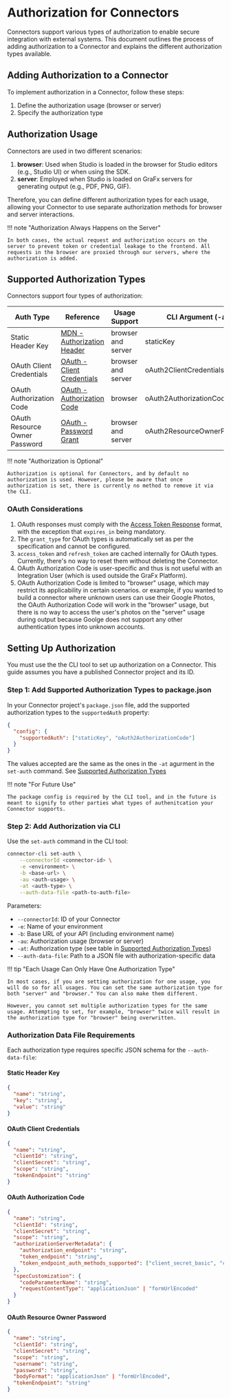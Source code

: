 # Authorization for Connectors

Connectors support various types of authorization to enable secure integration with external systems. This document outlines the process of adding authorization to a Connector and explains the different authorization types available.

## Adding Authorization to a Connector

To implement authorization in a Connector, follow these steps:

1. Define the authorization usage (browser or server)
2. Specify the authorization type

## Authorization Usage

Connectors are used in two different scenarios:

1. **browser**: Used when Studio is loaded in the browser for Studio editors (e.g., Studio UI) or when using the SDK.
2. **server**: Employed when Studio is loaded on GraFx servers for generating output (e.g., PDF, PNG, GIF).

Therefore, you can define different authorization types for each usage, allowing your Connector to use separate authorization methods for browser and server interactions.

!!! note "Authorization Always Happens on the Server"

	In both cases, the actual request and authorization occurs on the server to prevent token or credential leakage to the frontend. All requests in the browser are proxied through our servers, where the authorization is added.

## Supported Authorization Types

Connectors support four types of authorization:

| Auth Type | Reference | Usage Support | CLI Argument (-at) |
|-----------|-----------|---------------|---------------------|
| Static Header Key | [MDN - Authorization Header](https://developer.mozilla.org/en-US/docs/Web/HTTP/Headers/Authorization) | browser and server | staticKey |
| OAuth Client Credentials | [OAuth - Client Credentials](https://oauth.net/2/grant-types/client-credentials/) | browser and server | oAuth2ClientCredentials |
| OAuth Authorization Code | [OAuth - Authorization Code](https://oauth.net/2/grant-types/authorization-code/) | browser | oAuth2AuthorizationCode |
| OAuth Resource Owner Password | [OAuth - Password Grant](https://oauth.net/2/grant-types/password/) | browser and server | oAuth2ResourceOwnerPassword |

!!! note "Authorization is Optional"

	Authorization is optional for Connectors, and by default no authorization is used. However, please be aware that once authorization is set, there is currently no method to remove it via the CLI.

### OAuth Considerations

1. OAuth responses must comply with the [Access Token Response](https://www.oauth.com/oauth2-servers/access-tokens/access-token-response/) format, with the exception that `expires_in` being mandatory.
2. The `grant_type` for OAuth types is automatically set as per the specification and cannot be configured.
3. `access_token` and `refresh_token` are cached internally for OAuth types. Currently, there's no way to reset them without deleting the Connector.
4. OAuth Authorization Code is user-specific and thus is not useful with an Integration User (which is used outside the GraFx Platform).
5. OAuth Authorization Code is limited to "browser" usage, which may restrict its applicability in certain scenarios. or example, if you wanted to build a connector where unknown users can use their Google Photos, the OAuth Authorization Code will work in the "browser" usage, but there is no way to access the user's photos on the "server" usage during output because Goolge does not support any other authentication types into unknown accounts.

## Setting Up Authorization

You must use the the CLI tool to set up authorization on a Connector. This guide assumes you have a published Connector project and its ID.

### Step 1: Add Supported Authorization Types to package.json

In your Connector project's `package.json` file, add the supported authorization types to the `supportedAuth` property:

```json
{
  "config": {
    "supportedAuth": ["staticKey", "oAuth2AuthorizationCode"]
  }
}
```

The values accepted are the same as the ones in the `-at` agurment in the `set-auth` command. See [Supported Authorization Types](#supported-authorization-types)

!!! note "For Future Use"

	The package config is required by the CLI tool, and in the future is meant to signify to other parties what types of authenitcation your Connector supports.

### Step 2: Add Authorization via CLI

Use the `set-auth` command in the CLI tool:

```bash
connector-cli set-auth \
    --connectorId <connector-id> \
    -e <environment> \
    -b <base-url> \
    -au <auth-usage> \
    -at <auth-type> \
    --auth-data-file <path-to-auth-file>
```

Parameters:
- `--connectorId`: ID of your Connector
- `-e`: Name of your environment
- `-b`: Base URL of your API (including environment name)
- `-au`: Authorization usage (browser or server)
- `-at`: Authorization type (see table in [Supported Authorization Types](#supported-authorization-types))
- `--auth-data-file`: Path to a JSON file with authorization-specific data

!!! tip "Each Usage Can Only Have One Authorization Type"

	In most cases, if you are setting authorization for one usage, you will do so for all usages. You can set the same authorization type for both "server" and "browser." You can also make them different. 
	
	However, you cannot set multiple authorization types for the same usage. Attempting to set, for example, "browser" twice will result in the authorization type for "browser" being overwritten.

### Authorization Data File Requirements

Each authorization type requires specific JSON schema for the `--auth-data-file`:

#### Static Header Key
```json
{
  "name": "string",
  "key": "string",
  "value": "string"
}
```

#### OAuth Client Credentials
```json
{
  "name": "string",
  "clientId": "string",
  "clientSecret": "string",
  "scope": "string",
  "tokenEndpoint": "string"
}
```

#### OAuth Authorization Code
```json
{
  "name": "string",
  "clientId": "string",
  "clientSecret": "string",
  "scope": "string",
  "authorizationServerMetadata": {
    "authorization_endpoint": "string",
    "token_endpoint": "string",
    "token_endpoint_auth_methods_supported": ["client_secret_basic", "client_secret_post"]
  },
  "specCustomization": {
    "codeParameterName": "string",
    "requestContentType": "applicationJson" | "formUrlEncoded"
  }
}
```

#### OAuth Resource Owner Password
```json
{
  "name": "string",
  "clientId": "string",
  "clientSecret": "string",
  "scope": "string",
  "username": "string",
  "password": "string",
  "bodyFormat": "applicationJson" | "formUrlEncoded",
  "tokenEndpoint": "string"
}
```
